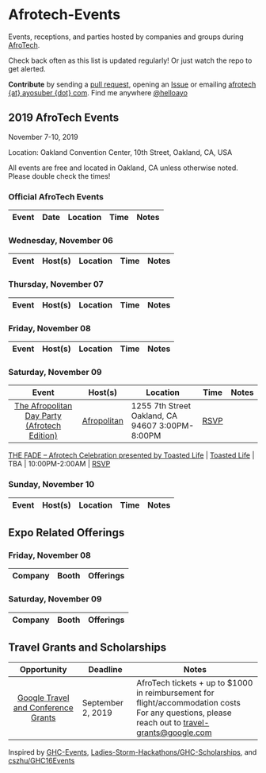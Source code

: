 # Afrotech-Events

Events, receptions, and parties hosted by companies and groups during [AfroTech](https://e.sparxo.com/Afrotech19).

Check back often as this list is updated regularly! Or just watch the repo to get alerted.

**Contribute** by sending a [pull request](https://github.com/helloayo/Afrotech-Events/pulls), opening an [Issue](https://github.com/helloayo/Afrotech-Events/issues) or emailing [afrotech {at} ayosuber {dot} com](mailto:afrotech@ayosuber.com). Find me anywhere [@helloayo](https://twitter.com/@helloayo)

## 2019 AfroTech Events

November 7-10, 2019

Location: Oakland Convention Center, 10th Street, Oakland, CA, USA

All events are free and located in Oakland, CA unless otherwise noted. Please double check the times!

### Official AfroTech Events
Event	                 | Date      | Location     | Time	   | Notes
:---------------------:| ------------- | ------------ | -------- | ------------


### Wednesday, November 06
Event	                 | Host(s)      | Location     | Time	   | Notes
:---------------------:| ------------- | ------------ | -------- | ------------


### Thursday, November 07
Event	                 | Host(s)      | Location     | Time	   | Notes
:---------------------:| ------------- | ------------ | -------- | ------------


### Friday, November 08
Event	                 | Host(s)       | Location     | Time	   | Notes
:---------------------:| ------------- | ------------ | -------- | ------------


### Saturday, November 09
Event	                 | Host(s)       | Location     | Time	   | Notes
:---------------------:| ------------- | ------------ | -------- | ------------
[The Afropolitan Day Party (Afrotech Edition)](https://afropolitanafrotech.eventbrite.com) | [Afropolitan](http://afropolitangroup.com/) | 1255 7th Street Oakland, CA 94607  3:00PM-8:00PM |  [RSVP](https://www.eventbrite.com/e/the-afropolitan-day-party-afrotech-edition-tickets-71596062751)

[THE FADE – Afrotech Celebration presented by Toasted Life](https://www.eventbrite.com/e/the-fade-afrotech-celebration-presented-by-toasted-life-tickets-75203358269) | [Toasted Life](http://www.toastedlife.com/) | TBA | 10:00PM-2:00AM |  [RSVP](https://www.eventbrite.com/e/the-fade-afrotech-celebration-presented-by-toasted-life-tickets-75203358269)
### Sunday, November 10
Event	                 | Host(s)      | Location     | Time	   | Notes
:---------------------:| ------------- | ------------ | -------- | ------------


## Expo Related Offerings

### Friday, November 08
Company	                 | Booth | Offerings
:---------------------:| ------------- | -------------


### Saturday, November 09
Company	                 | Booth | Offerings
:---------------------:| ------------- | -------------


## Travel Grants and Scholarships
Opportunity              | Deadline      | Notes
:---------------------:| ------------- | ------------
[Google Travel and Conference Grants](https://docs.google.com/forms/d/e/1FAIpQLSf71z_QrNmd0cOpUOwY5vImXLiivnrVS_5tTY1JO4Q7beJ6aA/viewform)| September 2, 2019 | AfroTech tickets + up to $1000 in reimbursement for flight/accommodation costs <br> For any questions, please reach out to travel-grants@google.com


Inspired by [GHC-Events](https://github.com/missCarrieMah/GHC-Events/), [Ladies-Storm-Hackathons/GHC-Scholarships](https://github.com/Ladies-Storm-Hackathons/GHC-Scholarships), and [cszhu/GHC16Events](https://github.com/cszhu/GHC16Events)
